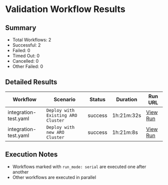 # Validation Workflow Results

## Summary
- Total Workflows: 2
- Successful: 2
- Failed: 0
- Timed Out: 0
- Cancelled: 0
- Other Failed: 0

## Detailed Results

| Workflow | Scenario | Status | Duration | Run URL |
|----------|----------|---------|-----------|----------|
| integration-test.yaml | `Deploy with Existing ARO Cluster` | success | 1h:21m:32s | [View Run](https://github.com/azure-javaee/azure.liberty.aro/actions/runs/16666678069) |
| integration-test.yaml | `Deploy with new ARO Cluster` | success | 1h:21m:8s | [View Run](https://github.com/azure-javaee/azure.liberty.aro/actions/runs/16667896261) |


## Execution Notes
- Workflows marked with `run_mode: serial` are executed one after another
- Other workflows are executed in parallel
